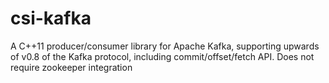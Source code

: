 csi-kafka
=========

A C++11 producer/consumer library for Apache Kafka, supporting upwards of v0.8 of the Kafka protocol, including commit/offset/fetch API. Does not require zookeeper integration
